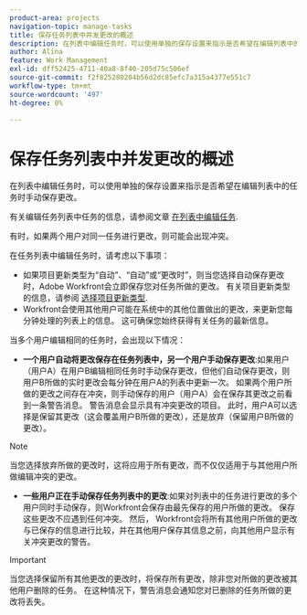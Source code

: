 ```yaml
---
product-area: projects
navigation-topic: manage-tasks
title: 保存任务列表中并发更改的概述
description: 在列表中编辑任务时，可以使用单独的保存设置来指示是否希望在编辑列表中的任务时手动保存更改。
author: Alina
feature: Work Management
exl-id: dff52425-4711-40a8-8f40-205d75c506ef
source-git-commit: f2f825280204b56d2dc85efc7a315a4377e551c7
workflow-type: tm+mt
source-wordcount: '497'
ht-degree: 0%

---
```


# 保存任务列表中并发更改的概述

在列表中编辑任务时，可以使用单独的保存设置来指示是否希望在编辑列表中的任务时手动保存更改。

有关编辑任务列表中任务的信息，请参阅文章 [在列表中编辑任务](../../../manage-work/tasks/manage-tasks/edit-tasks-in-a-list.md).

有时，如果两个用户对同一任务进行更改，则可能会出现冲突。

在任务列表中编辑任务时，请考虑以下事项：

* 如果项目更新类型为“自动”、“自动”或“更改时”，则当您选择自动保存更改时，Adobe Workfront会立即保存您对任务所做的更改。 有关项目更新类型的信息，请参阅 [选择项目更新类型](../../../manage-work/projects/manage-projects/select-project-update-type.md).
* Workfront会使用其他用户可能在系统中的其他位置做出的更改，来更新您每分钟处理的列表上的信息。 这可确保您始终获得有关任务的最新信息。

当多个用户编辑相同的任务时，会出现以下情况：

* **一个用户自动将更改保存在任务列表中，另一个用户手动保存更改**:如果用户（用户A）在用户B编辑相同任务时手动保存更改，但他们自动保存更改，则用户B所做的实时更改会每分钟在用户A的列表中更新一次。 如果两个用户所做的更改之间存在冲突，则手动保存的用户（用户A）会在保存其更改之前看到一条警告消息。 警告消息会显示具有冲突更改的项目。 此时，用户A可以选择是保留其更改（这会覆盖用户B所做的更改），还是放弃（保留用户B所做的更改）。

>[!NOTE]
>
>当您选择放弃所做的更改时，这将应用于所有更改，而不仅仅适用于与其他用户所做编辑冲突的更改。

* **一些用户正在手动保存任务列表中的更改**:如果对列表中的任务进行更改的多个用户同时手动保存，则Workfront会保存由最先保存的用户所做的更改。 保存这些更改不应遇到任何冲突。 然后， Workfront会将所有其他用户所做的更改与已保存的信息进行比较，并在其他用户保存其信息之前，向其他用户显示有关冲突更改的警告。

>[!IMPORTANT]
>
>当您选择保留所有其他更改的更改时，将保存所有更改，除非您对所做的更改被其他用户删除的任务。 在这种情况下，警告消息会通知您对已删除的任务所做的更改将丢失。

<!--
<div data-mc-conditions="QuicksilverOrClassic.Draft mode"> 
<p class="preview" data-mc-conditions="QuicksilverOrClassic.Draft mode">(NOTE: drafted - when replaced with the above live section; does it need an edit??) </p>
<div>
<p>When editing tasks in a list, you can select whether you want each change to be saved automatically or if you want to manually save multiple changes at one time by clicking the Save button. This depends on whether you enable the Autosave setting in the task list or not. </p>
<p>For information about editing tasks in a task list, see the article <a href="../../../manage-work/tasks/manage-tasks/edit-tasks.md" class="MCXref xref" xrefformat="{para}">Edit tasks</a>. </p>
<p>Sometimes, conflicts might appear if two users are making changes on the same tasks. </p>
<p>Consider the following when editing tasks in a task list: </p>
<ul>
<li>Workfront saves the changes you make to tasks immediately when you have enabled the Autosave setting. </li>
<li>Workfront updates the information on the list you are working on every minute with changes that other users might make anywhere else in the system. This ensures that you always get the latest information on the tasks. </li>
</ul>
<p>The following scenarios exist when multiple users are editing the same tasks:</p>
<ul>
<li>One user has Autosave disabled and another has it enabled: If a user (User A) has disabled the Autosave setting and is editing the task list while User B is editing the same tasks but they have enabled the Autosave setting, the live changes made by User B are updated on the list for User A every minute. If there are conflicts between the changes made by the two users, the user with the Autosave setting disabled (User A) sees a warning message before they can save their changes, that shows the items that have those conflicting changes. At this time, User A can choose whether they should keep their changes (which overwrites the changes made by User B), or discard them (which keeps the changes made by User B.) </li>
</ul> <note type="note">
When you select to discard the changes you made, this applies to all the changes and not just to those that have conflicts with the edits made by another user.
</note>
<ul>
<li>Several users have disabled the Autosave setting: If several users that have disabled the Autosave setting are making changes at the same time, Workfront saves the changes made by the user who saves first. Saving these changes should not encounter any conflicts. Workfrontthen compares the changes made by all the other users with the information that it already saved and displays a warning about the conflicting changes to the other users before they can save their information. </li>
</ul> <note type="important">
When you select to keep your changes over all other changes, your changes are saved, unless the tasks you made changes to were deleted by another user. In this case, the warning message informs you that the changes you made to the deleted tasks are lost.
</note>
</div>
</div>
-->
